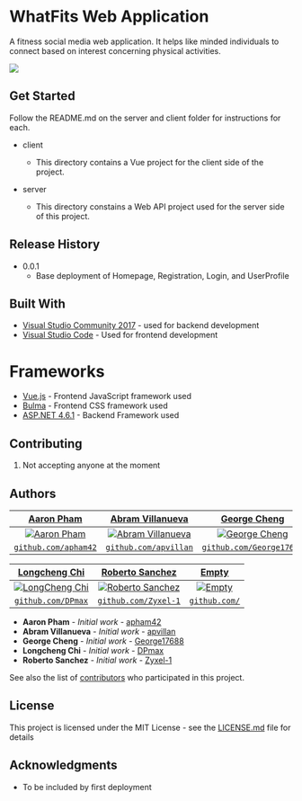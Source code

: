 # WhatFits Web Application

A fitness social media web application. It helps like minded individuals to connect based on interest concerning physical activities.

![](header.png)

## Get Started

Follow the README.md on the server and client folder for instructions for each.

* client
  * This directory contains a Vue project for the client side of the project.

* server
  * This directory constains a Web API project used for the server side of this project.

## Release History

* 0.0.1
    * Base deployment of Homepage, Registration, Login, and UserProfile

## Built With

* [Visual Studio Community 2017](https://www.visualstudio.com/downloads/) - used for backend development
* [Visual Studio Code](https://code.visualstudio.com/) - Used for frontend development

# Frameworks

* [Vue.js](https://vuejs.org/) - Frontend JavaScript framework used
* [Bulma](https://bulma.io/) - Frontend CSS framework used
* [ASP.NET 4.6.1](https://www.microsoft.com/en-us/download/details.aspx?id=49981) - Backend Framework used

## Contributing

1. Not accepting anyone at the moment

## Authors
| <a href="https://github.com/apham42" target="_blank">**Aaron Pham**</a> | <a href="https://github.com/apvillan" target="_blank">**Abram Villanueva**</a> | <a href="https://github.com/George17688" target="_blank">**George Cheng**</a> |
| :---: |:---:| :---:|
| [![Aaron Pham](https://avatars2.githubusercontent.com/u/17376192?v=3&s=200)](http://fvcproductions.com)    | [![Abram Villanueva](https://avatars0.githubusercontent.com/u/9088588?v=3&s=200)](http://fvcproductions.com) | [![George Cheng](https://avatars3.githubusercontent.com/u/10609893?v=3&s=200)](http://fvcproductions.com)  |
| <a href="https://github.com/apham42" target="_blank">`github.com/apham42`</a> | <a href="http://github.com/apvillan" target="_blank">`github.com/apvillan`</a> | <a href="http://github.com/George17688" target="_blank">`github.com/George17688`</a> |

| <a href="https://github.com/DPmax" target="_blank">**Longcheng Chi**</a> | <a href="https://github.com/Zyxel-1" target="_blank">**Roberto Sanchez**</a> | <a href="https://github.com/" target="_blank">**Empty**</a> |
| :---: |:---:| :---:|
| [![LongCheng Chi](https://avatars2.githubusercontent.com/u/22940124?v=3&s=200)](http://fvcproductions.com)    | [![Roberto Sanchez](https://avatars3.githubusercontent.com/u/13144652?v=3&s=200)](http://fvcproductions.com) | [![Empty](https://avatars3.githubusercontent.com/u/10609893?v=3&s=200)](http://fvcproductions.com)  |
| <a href="https://github.com/DPmax" target="_blank">`github.com/DPmax`</a> | <a href="http://github.com/Zyxel-1" target="_blank">`github.com/Zyxel-1`</a> | <a href="http://github.com/" target="_blank">`github.com/`</a> |


* **Aaron Pham** - *Initial work* - [apham42](https://github.com/apham42)
* **Abram Villanueva** - *Initial work* - [apvillan](https://github.com/apvillan)
* **George Cheng** - *Initial work* - [George17688](https://github.com/George17688)
* **Longcheng Chi** - *Initial work* - [DPmax](https://github.com/DPmax)
* **Roberto Sanchez** - *Initial work* - [Zyxel-1](https://github.com/Zyxel-1)

See also the list of [contributors](https://github.com/apham42/WhatFits/graphs/contributors) who participated in this project.

## License

This project is licensed under the MIT License - see the [LICENSE.md](LICENSE.md) file for details

## Acknowledgments
* To be included by first deployment


